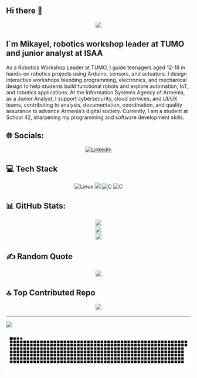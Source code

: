 ## Hi there 👋

<p align="center">
  <img src="https://i.imgur.com/nxSfTG8.gif"/>

## I`m Mikayel, robotics workshop leader at TUMO and junior analyst at ISAA
As a Robotics Workshop Leader at TUMO, I guide teenagers aged 12-18 in hands-on robotics projects using Arduino, sensors, and actuators. I design interactive workshops blending programming, electronics, and mechanical design to help students build functional robots and explore automation, IoT, and robotics applications. At the Information Systems Agency of Armenia, as a Junior Analyst, I support cybersecurity, cloud services, and UI/UX teams, contributing to analysis, documentation, coordination, and quality assurance to advance Armenia’s digital society. Currently, I am a student at School 42, sharpening my programming and software development skills.

## 🌐 Socials:
<div align="center">
  <a href="https://www.linkedin.com/in/mikayel-yolchyan/">
    <img src="https://cdn.jsdelivr.net/gh/devicons/devicon@latest/icons/linkedin/linkedin-original.svg" width="75" alt="LinkedIn" />
  </a>
</div>

## 💻 Tech Stack

<p align="center">
  <img src="https://cdn.jsdelivr.net/gh/devicons/devicon/icons/linux/linux-original.svg" width="75" alt="Linux" />
  <img src="https://cdn.jsdelivr.net/gh/devicons/devicon@latest/icons/vim/vim-original.svg" width="75" alit="Vim"/>
  <img src="https://cdn.jsdelivr.net/gh/devicons/devicon/icons/c/c-original.svg" width="75" alt="C" />
  <img src="https://cdn.jsdelivr.net/gh/devicons/devicon@latest/icons/arduino/arduino-original-wordmark.svg" width="75" alt="C" />
</p>

## 📊 GitHub Stats:
<div align="center">
    <img src="https://github-readme-stats.vercel.app/api?username=mikayelyolchyan&theme=shadow_green&hide_border=false&include_all_commits=true&count_private=false"><br/>
    <img src="https://github-readme-streak-stats.herokuapp.com/?user=mikayelyolchyan&theme=shadow_green&hide_border=false"><br/>
    <img src="https://github-readme-stats.vercel.app/api/top-langs/?username=mikayelyolchyan&theme=shadow_green&hide_border=false&include_all_commits=true&count_private=false&layout=compact">
</div>

## ✍️ Random Quote
<div align="center">
    <img src="https://quotes-github-readme.vercel.app/api?type=horizontal&theme=merko">
</div>

## 🔝 Top Contributed Repo
<div align="center">
    <img src="https://github-contributor-stats.vercel.app/api?username=mikayelyolchyan&limit=5&theme=shadow_green&combine_all_yearly_contributions=true">
</div>

---
[![](https://visitcount.itsvg.in/api?id=mikayelyolchyan&icon=0&color=0)](https://visitcount.itsvg.in)

<!-- Proudly created with GPRM ( https://gprm.itsvg.in ) -->
<p align="center">
  <img src="dist/github-snake-dark.svg" alt="GitHub Snake" />
</p>
